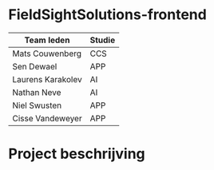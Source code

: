 # FieldSightSolutions-frontend

| Team leden | Studie |
| --------- | ----------- |
| Mats Couwenberg | CCS |
| Sen Dewael | APP |
| Laurens Karakolev | AI |
| Nathan Neve | AI |
| Niel Swusten | APP |
| Cisse Vandeweyer | APP |

# Project beschrijving